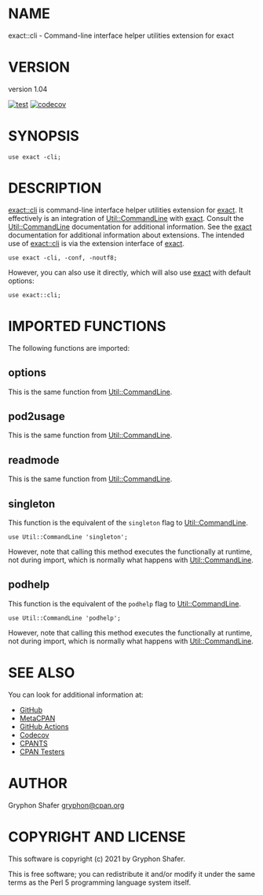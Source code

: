 # NAME

exact::cli - Command-line interface helper utilities extension for exact

# VERSION

version 1.04

[![test](https://github.com/gryphonshafer/exact-cli/workflows/test/badge.svg)](https://github.com/gryphonshafer/exact-cli/actions?query=workflow%3Atest)
[![codecov](https://codecov.io/gh/gryphonshafer/exact-cli/graph/badge.svg)](https://codecov.io/gh/gryphonshafer/exact-cli)

# SYNOPSIS

    use exact -cli;

# DESCRIPTION

[exact::cli](https://metacpan.org/pod/exact%3A%3Acli) is command-line interface helper utilities extension for [exact](https://metacpan.org/pod/exact).
It effectively is an integration of [Util::CommandLine](https://metacpan.org/pod/Util%3A%3ACommandLine) with [exact](https://metacpan.org/pod/exact).
Consult the [Util::CommandLine](https://metacpan.org/pod/Util%3A%3ACommandLine) documentation for additional information.
See the [exact](https://metacpan.org/pod/exact) documentation for additional information about
extensions. The intended use of [exact::cli](https://metacpan.org/pod/exact%3A%3Acli) is via the extension interface
of [exact](https://metacpan.org/pod/exact).

    use exact -cli, -conf, -noutf8;

However, you can also use it directly, which will also use [exact](https://metacpan.org/pod/exact) with
default options:

    use exact::cli;

# IMPORTED FUNCTIONS

The following functions are imported:

## options

This is the same function from [Util::CommandLine](https://metacpan.org/pod/Util%3A%3ACommandLine).

## pod2usage

This is the same function from [Util::CommandLine](https://metacpan.org/pod/Util%3A%3ACommandLine).

## readmode

This is the same function from [Util::CommandLine](https://metacpan.org/pod/Util%3A%3ACommandLine).

## singleton

This function is the equivalent of the `singleton` flag to [Util::CommandLine](https://metacpan.org/pod/Util%3A%3ACommandLine).

    use Util::CommandLine 'singleton';

However, note that calling this method executes the functionally at runtime, not
during import, which is normally what happens with [Util::CommandLine](https://metacpan.org/pod/Util%3A%3ACommandLine).

## podhelp

This function is the equivalent of the `podhelp` flag to [Util::CommandLine](https://metacpan.org/pod/Util%3A%3ACommandLine).

    use Util::CommandLine 'podhelp';

However, note that calling this method executes the functionally at runtime, not
during import, which is normally what happens with [Util::CommandLine](https://metacpan.org/pod/Util%3A%3ACommandLine).

# SEE ALSO

You can look for additional information at:

- [GitHub](https://github.com/gryphonshafer/exact-cli)
- [MetaCPAN](https://metacpan.org/pod/exact::cli)
- [GitHub Actions](https://github.com/gryphonshafer/exact-cli/actions)
- [Codecov](https://codecov.io/gh/gryphonshafer/exact-cli)
- [CPANTS](http://cpants.cpanauthors.org/dist/exact-cli)
- [CPAN Testers](http://www.cpantesters.org/distro/D/exact-cli.html)

# AUTHOR

Gryphon Shafer <gryphon@cpan.org>

# COPYRIGHT AND LICENSE

This software is copyright (c) 2021 by Gryphon Shafer.

This is free software; you can redistribute it and/or modify it under
the same terms as the Perl 5 programming language system itself.
